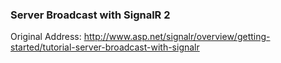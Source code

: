 ### Server Broadcast with SignalR 2
Original Address: http://www.asp.net/signalr/overview/getting-started/tutorial-server-broadcast-with-signalr